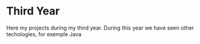 # Third Year
 Here my projects during my third year. During this year we have seen other techologies, for exemple Java
